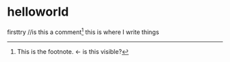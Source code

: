 # helloworld
firsttry //is this a comment[^1]
this is where I write things
[^1]: This is the footnote. <- is this visible?

